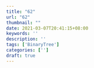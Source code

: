 ```yaml
---
title: "62"
url: "62"
thumbnail: ""
date: 2021-03-07T20:41:15+08:00
keywords: ''
description: ''
tags: ['BinaryTree']
categories: ['']
draft: true
---
```

